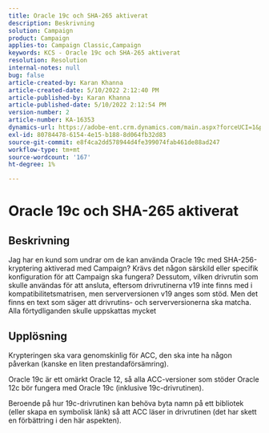 ```yaml
---
title: Oracle 19c och SHA-265 aktiverat
description: Beskrivning
solution: Campaign
product: Campaign
applies-to: Campaign Classic,Campaign
keywords: KCS - Oracle 19c och SHA-265 aktiverat
resolution: Resolution
internal-notes: null
bug: false
article-created-by: Karan Khanna
article-created-date: 5/10/2022 2:12:40 PM
article-published-by: Karan Khanna
article-published-date: 5/10/2022 2:12:54 PM
version-number: 2
article-number: KA-16353
dynamics-url: https://adobe-ent.crm.dynamics.com/main.aspx?forceUCI=1&pagetype=entityrecord&etn=knowledgearticle&id=2959483e-6bd0-ec11-a7b5-00224809c556
exl-id: 80784478-6154-4e15-b188-8d064fb32d83
source-git-commit: e8f4ca2dd578944d4fe399074fab461de88ad247
workflow-type: tm+mt
source-wordcount: '167'
ht-degree: 1%

---
```


# Oracle 19c och SHA-265 aktiverat

## Beskrivning


Jag har en kund som undrar om de kan använda Oracle 19c med SHA-256-kryptering aktiverad med Campaign? Krävs det någon särskild eller specifik konfiguration för att Campaign ska fungera? Dessutom, vilken drivrutin som skulle användas för att ansluta, eftersom drivrutinerna v19 inte finns med i kompatibilitetsmatrisen, men serverversionen v19 anges som stöd. Men det finns en text som säger att drivrutins- och serverversionerna ska matcha.
 
Alla förtydliganden skulle uppskattas mycket


## Upplösning


Krypteringen ska vara genomskinlig för ACC, den ska inte ha någon påverkan (kanske en liten prestandaförsämring).



Oracle 19c är ett omärkt Oracle 12, så alla ACC-versioner som stöder Oracle 12c bör fungera med Oracle 19c (inklusive 19c-drivrutinen).



Beroende på hur 19c-drivrutinen kan behöva byta namn på ett bibliotek (eller skapa en symbolisk länk) så att ACC läser in drivrutinen (det har skett en förbättring i den här aspekten).
